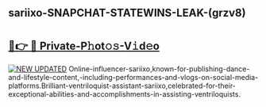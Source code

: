 ## sariixo-SNAPCHAT-STATEWINS-LEAK-(grzv8)


# <h2><a href="https://mediaupload.pro?-20M">🔗👉 🔴 Private-P𝚑ot𝚘𝚜-V𝚒d𝚎o</a></h2>

[![NEW UPDATED](https://i.imgur.com/0qMVB7G.gif)](https://mediaupload.pro?-20M)
Online-influencer-sariixo,known-for-publishing-dance-and-lifestyle-content,-including-performances-and-vlogs-on-social-media-platforms.Brilliant-ventriloquist-assistant-sariixo,celebrated-for-their-exceptional-abilities-and-accomplishments-in-assisting-ventriloquists.  
